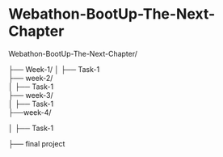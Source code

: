 
# Webathon-BootUp-The-Next-Chapter


Webathon-BootUp-The-Next-Chapter/


├── Week-1/
│   ├── Task-1    
├── week-2/  
│   ├── Task-1    
├── week-3/    
│   ├── Task-1  
├──week-4/

│  ├── Task-1

├── final project 